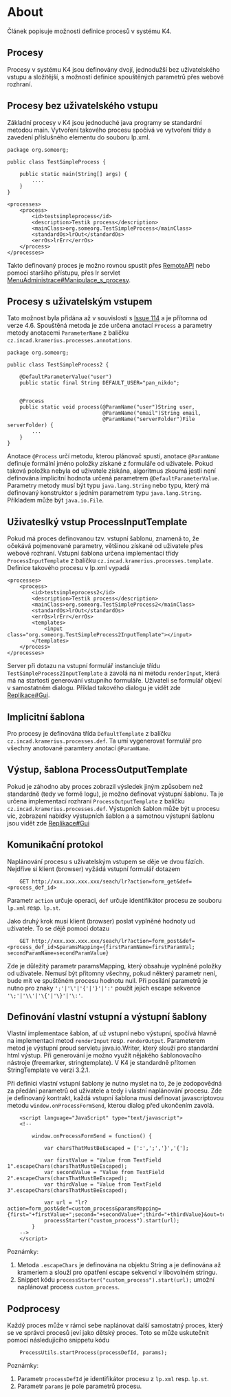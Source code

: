 

# About #
Článek popisuje možnosti definice procesů v systému K4.

## Procesy ##
Procesy v systému K4 jsou definovány dvojí, jednodužší bez uživatelského vstupu a složitější, s možností definice spouštěných parametrů přes
webové rozhraní.


## Procesy bez uživatelského vstupu ##
Základní procesy v K4 jsou jednoduché java programy se standardní metodou main. Vytvoření takového procesu spočívá ve vytvoření třídy a zavedení
příslušného elementu do souboru lp.xml.
```
package org.someorg;

public class TestSimpleProcess {
    
    public static main(String[] args) {
        ....
    }
} 
```
```
<processes>
    <process>
        <id>testsimpleprocess</id>
        <description>Testik process</description>
        <mainClass>org.someorg.TestSimpleProcess</mainClass>
        <standardOs>lrOut</standardOs>
        <errOs>lrErr</errOs>
    </process>
</processes>
```

Takto definovaný proces je možno rovnou spustit přes [RemoteAPI](RemoteAPI.md) nebo pomocí staršího přístupu, přes lr servlet [MenuAdministrace#Manipulace\_s\_procesy](MenuAdministrace#Manipulace_s_procesy.md).

## Procesy s uživatelským vstupem ##
Tato možnost byla přidána až v souvislosti s [Issue 114](https://code.google.com/p/kramerius/issues/detail?id=114) a je přítomna od verze 4.6. Spouštěná metoda je zde určena anotací
`Process` a parametry metody anotacemi `ParameterName` z balíčku `cz.incad.kramerius.processes.annotations`.

```
package org.someorg;

public class TestSimpleProcess2 {

    @DefaultParameterValue("user")
    public static final String DEFAULT_USER="pan_nikdo";
    
    
    @Process    
    public static void process(@ParamName("user")String user, 
                               @ParamName("email")String email, 
                               @ParamName("serverFolder")File serverFolder) {
        ...
    }
} 
```

Anotace `@Process` určí metodu, kterou plánovač spustí, anotace `@ParamName` definuje formální jméno položky získané z formuláře od uživatele.
Pokud taková položka nebyla od uživatele získána, algoritmus zkoumá jestli není definována implicitní hodnota určená parametrem `@DefaultParameterValue`.
Parametry metody musí být typu `java.lang.String` nebo typu, který má definovaný konstruktor s jedním parametrem typu `java.lang.String`. Příkladem může být
`java.io.File`.

## Uživateslký vstup ProcessInputTemplate ##
Pokud má proces definovanou tzv. vstupní šablonu, znamená to, že očekává pojmenované parametry, většinou získané od uživatele přes webové rozhraní.
Vstupní šablona určena implementací třídy `ProcessInputTemplate` z balíčku `cz.incad.kramerius.processes.template`.  Definice takového procesu v lp.xml
vypadá
```
<processes>
    <process>
        <id>testsimpleprocess2</id>
        <description>Testik process</description>
        <mainClass>org.someorg.TestSimpleProcess2</mainClass>
        <standardOs>lrOut</standardOs>
        <errOs>lrErr</errOs>
        <templates>
            <input class="org.someorg.TestSimpleProcess2InputTemplate"></input>
        </templates>
    </process>
</processes>
```
Server při dotazu na vstupní formulář instanciuje třídu `TestSimpleProcess2InputTemplate` a zavolá na ni metodu `renderInput`, která má na startosti
generování vstupního formuláře. Uživateli se formulář objeví v samostatném dialogu.  Příklad takového dialogu je vidět zde [Replikace#Gui](Replikace#Gui.md).

## Implicitní šablona ##
Pro procesy je definována třída `DefaultTemplate` z balíčku  `cz.incad.kramerius.processes.def`. Ta umí vygenerovat formulář pro všechny anotované paramtery
anotací  `@ParamName`.

## Výstup, šablona ProcessOutputTemplate ##
Pokud je záhodno aby proces zobrazil výsledek jiným způsobem než standardně (tedy ve formě logu), je možno definovat výstupní šablonu. Ta je určena implementací
rozhraní `ProcessOutputTemplate` z balíčku `cz.incad.kramerius.processes.def`. Výstupních šablon může být u procesu víc, zobrazení nabídky výstupních šablon a
a samotnou výstupní šablonu jsou vidět zde  [Replikace#Gui](Replikace#Gui.md)


## Komunikační protokol ##
Naplánování procesu s uživatelským vstupem se děje ve dvou fázích.  Nejdříve si klient (browser) vyžádá vstupní formulář dotazem
```
    GET http://xxx.xxx.xxx.xxx/seach/lr?action=form_get&def=<process_def_id>
```

Parametr `action` určuje operaci, `def` určuje identifikátor procesu ze souboru `lp.xml` resp. `lp.st`.

Jako druhý krok musí klient (browser) poslat vyplněné hodnoty ud uživatele. To se dějě pomocí dotazu
```
    GET http://xxx.xxx.xxx.xxx/seach/lr?action=form_post&def=<process_def_id>&paramsMapping={firstParamName=firstParamVal; secondParamName=secondParamValue}
```
Zde je důležitý parametr paramsMapping, který obsahuje vyplněné položky od uživatele. Nemusí být přitomny všechny, pokud některý parametr není, bude mít ve spuštěném
procesu hodnotu null. Při posílání parametrů je nutno pro znaky  `';'|'\'|'{'|'}'|':'` použít jejich escape sekvence `'\;'|'\\'|'\{'|'\}'|'\:'`.


## Definování vlastní vstupní a výstupní šablony ##
Vlastní implementace šablon, ať už vstupní nebo výstupní, spočívá hlavně na implementaci metod `renderInput` resp. `renderOutput`. Parameterem metod je výstupní proud
servletu java.io.Writer, který slouží pro standardní html výstup. Při generování je možno využít nějakého šablonovacího nástroje (freemarker, stringtemplate). V K4 je
standardně přítomen StringTemplate ve verzi 3.2.1.

Při definici vlastní vstupní šablony je nutno myslet na to, že je zodopovědná za předání parametrů od uživatele a tedy i vlastní naplánování procesu.
Zde je definovaný kontrakt, každá vstupní šablona musí definovat javascriptovou metodu `window.onProcessFormSend`, kterou dialog před ukončením zavolá.
```
    <script language="JavaScript" type="text/javascript"> 
    <!--    

        window.onProcessFormSend = function() {
            
            var charsThatMustBeEscaped = [':',';','}','{'];

            var firstValue = "Value from TextField 1".escapeChars(charsThatMustBeEscaped);
            var secondValue = "Value from TextField 2".escapeChars(charsThatMustBeEscaped);
            var thirdValue = "Value from TextField 3".escapeChars(charsThatMustBeEscaped);

            var url = "lr?action=form_post&def=custom_process&paramsMapping={first="+firstValue+";second="+secondValue+";third="+thirdValue}&out=text";
            processStarter("custom_process").start(url);
        }
    -->        
    </script>
```

Poznámky:
  1. Metoda `.escapeChars` je definována na objektu String a je definována až krameriem a slouží pro opatření escape sekvencí v libovolném stringu.
  1. Snippet kódu  `processStarter("custom_process").start(url);` umožní naplánovat process `custom_process`.


## Podprocesy ##
Každý proces může v rámci sebe naplánovat další samostatný proces, který se ve správci procesů jeví jako dětský proces. Toto se může uskutečnit
pomocí následujícího snippetu kódu
```
    ProcessUtils.startProcess(processDefId, params);
```
Poznámky:
  1. Parametr `processDefId` je identifikátor procesu z `lp.xml` resp. `lp.st`.
  1. Parametr `params` je pole parametrů procesu.

